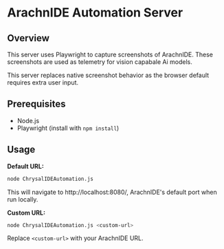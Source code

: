 # ArachnIDE Automation Server

## Overview
This server uses Playwright to capture screenshots of ArachnIDE. These screenshots are used as telemetry for vision capabale Ai models.

This server replaces native screenshot behavior as the browser default requires extra user input.

## Prerequisites
- Node.js
- Playwright (install with `npm install`)

## Usage
**Default URL:**
```bash
node ChrysalIDEAutomation.js
```

This will navigate to http://localhost:8080/, ArachnIDE's default port when run locally.

**Custom URL:**
```bash
node ChrysalIDEAutomation.js <custom-url>
```
Replace `<custom-url>` with your ArachnIDE URL.
